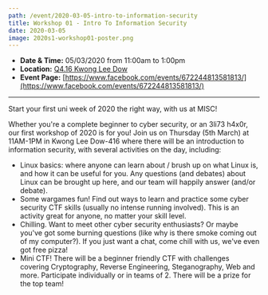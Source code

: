 ```yaml
---
path: /event/2020-03-05-intro-to-information-security
title: Workshop 01 - Intro To Information Security
date: 2020-03-05
image: 2020s1-workshop01-poster.png
---
```


- **Date & Time:** 05/03/2020 from 11:00am to 1:00pm
- **Location:** [Q4.16 Kwong Lee Dow](https://maps.unimelb.edu.au/parkville/building/263)
- **Event Page:** [https://www.facebook.com/events/672244813581813/](https://www.facebook.com/events/672244813581813/)

---

Start your first uni week of 2020 the right way, with us at MISC!

Whether you're a complete beginner to cyber security, or an 3li73 h4x0r, our first workshop of 2020 is for you! Join us on Thursday (5th March) at 11AM-1PM in Kwong Lee Dow-416 where there will be an introduction to information security, with several activities on the day, including:
- Linux basics: where anyone can learn about / brush up on what Linux is, and how it can be useful for you. Any questions (and debates) about Linux can be brought up here, and our team will happily answer (and/or debate).
- Some wargames fun! Find out ways to learn and practice some cyber security CTF skills (usually no intense running involved). This is an activity great for anyone, no matter your skill level.
- Chilling. Want to meet other cyber security enthusiasts? Or maybe you've got some burning questions (like why is there smoke coming out of my computer?). If you just want a chat, come chill with us, we've even got free pizza!
- Mini CTF! There will be a beginner friendly CTF with challenges covering Cryptography, Reverse Engineering, Steganography, Web and more. Participate individually or in teams of 2. There will be a prize for the top team!
